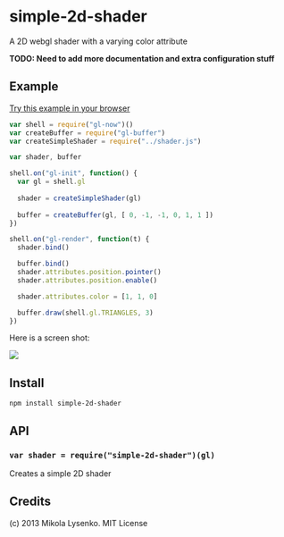 simple-2d-shader
================
A 2D webgl shader with a varying color attribute

**TODO: Need to add more documentation and extra configuration stuff**

## Example

[Try this example in your browser](http://mikolalysenko.github.io/simple-2d-shader/)

```javascript
var shell = require("gl-now")()
var createBuffer = require("gl-buffer")
var createSimpleShader = require("../shader.js")

var shader, buffer

shell.on("gl-init", function() {
  var gl = shell.gl
  
  shader = createSimpleShader(gl)
  
  buffer = createBuffer(gl, [ 0, -1, -1, 0, 1, 1 ])
})

shell.on("gl-render", function(t) {
  shader.bind()

  buffer.bind()
  shader.attributes.position.pointer()
  shader.attributes.position.enable()

  shader.attributes.color = [1, 1, 0]

  buffer.draw(shell.gl.TRIANGLES, 3)
})
```

Here is a screen shot:

<img src=https://raw.github.com/mikolalysenko/simple-2d-shader/master/images/simple2dshader.png>

## Install

    npm install simple-2d-shader

## API

### `var shader = require("simple-2d-shader")(gl)`
Creates a simple 2D shader

## Credits
(c) 2013 Mikola Lysenko. MIT License
